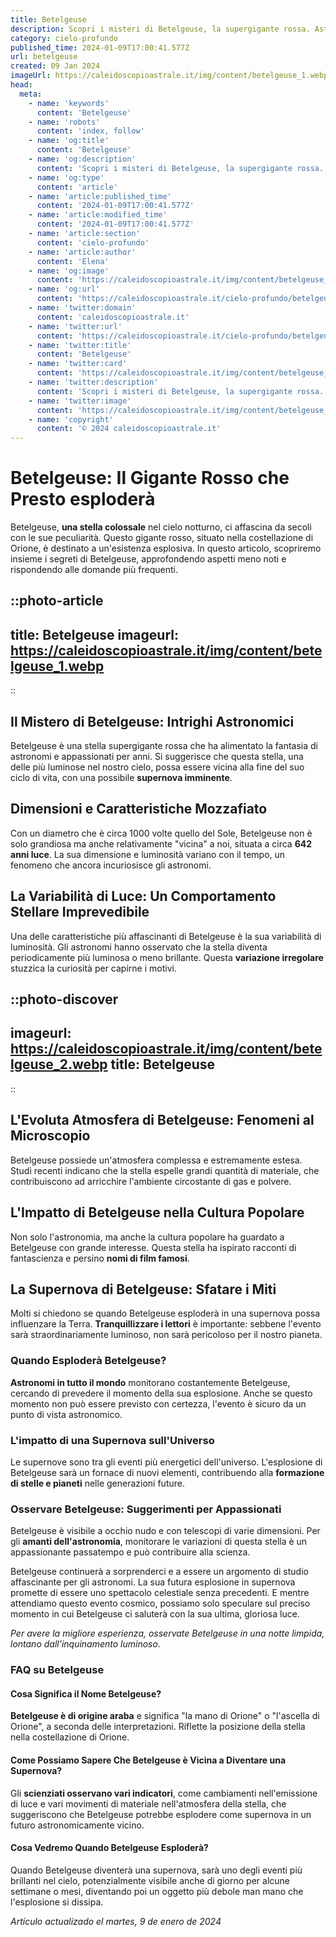 ```yaml
---
title: Betelgeuse
description: Scopri i misteri di Betelgeuse, la supergigante rossa. Astronomia e curiosità nelluniverso, dallesplosione alle origini.
category: cielo-profundo
published_time: 2024-01-09T17:00:41.577Z
url: betelgeuse
created: 09 Jan 2024
imageUrl: https://caleidoscopioastrale.it/img/content/betelgeuse_1.webp
head:
  meta:
    - name: 'keywords'
      content: 'Betelgeuse'
    - name: 'robots'
      content: 'index, follow'
    - name: 'og:title'
      content: 'Betelgeuse'
    - name: 'og:description'
      content: 'Scopri i misteri di Betelgeuse, la supergigante rossa. Astronomia e curiosità nelluniverso, dallesplosione alle origini.'
    - name: 'og:type'
      content: 'article'
    - name: 'article:published_time'
      content: '2024-01-09T17:00:41.577Z'
    - name: 'article:modified_time'
      content: '2024-01-09T17:00:41.577Z'
    - name: 'article:section'
      content: 'cielo-profundo'
    - name: 'article:author'
      content: 'Elena'
    - name: 'og:image'
      content: 'https://caleidoscopioastrale.it/img/content/betelgeuse_1.webp'
    - name: 'og:url'
      content: 'https://caleidoscopioastrale.it/cielo-profundo/betelgeuse'
    - name: 'twitter:domain'
      content: 'caleidoscopioastrale.it'
    - name: 'twitter:url'
      content: 'https://caleidoscopioastrale.it/cielo-profundo/betelgeuse'
    - name: 'twitter:title'
      content: 'Betelgeuse'
    - name: 'twitter:card'
      content: 'https://caleidoscopioastrale.it/img/content/betelgeuse_1.webp'
    - name: 'twitter:description'
      content: 'Scopri i misteri di Betelgeuse, la supergigante rossa. Astronomia e curiosità nelluniverso, dallesplosione alle origini.'
    - name: 'twitter:image'
      content: 'https://caleidoscopioastrale.it/img/content/betelgeuse_1.webp'
    - name: 'copyright'
      content: '© 2024 caleidoscopioastrale.it'
---
```

# Betelgeuse: Il Gigante Rosso che Presto esploderà

Betelgeuse, **una stella colossale** nel cielo notturno, ci affascina da secoli con le sue peculiarità. Questo gigante rosso, situato nella costellazione di Orione, è destinato a un'esistenza esplosiva. In questo articolo, scopriremo insieme i segreti di Betelgeuse, approfondendo aspetti meno noti e rispondendo alle domande più frequenti.

::photo-article
---
title: Betelgeuse
imageurl: https://caleidoscopioastrale.it/img/content/betelgeuse_1.webp
---
::

## Il Mistero di Betelgeuse: Intrighi Astronomici
Betelgeuse è una stella supergigante rossa che ha alimentato la fantasia di astronomi e appassionati per anni. Si suggerisce che questa stella, una delle più luminose nel nostro cielo, possa essere vicina alla fine del suo ciclo di vita, con una possibile **supernova imminente**.

## Dimensioni e Caratteristiche Mozzafiato
Con un diametro che è circa 1000 volte quello del Sole, Betelgeuse non è solo grandiosa ma anche relativamente "vicina" a noi, situata a circa **642 anni luce**. La sua dimensione e luminosità variano con il tempo, un fenomeno che ancora incuriosisce gli astronomi.

## La Variabilità di Luce: Un Comportamento Stellare Imprevedibile
Una delle caratteristiche più affascinanti di Betelgeuse è la sua variabilità di luminosità. Gli astronomi hanno osservato che la stella diventa periodicamente più luminosa o meno brillante. Questa **variazione irregolare** stuzzica la curiosità per capirne i motivi.


::photo-discover
---
imageurl: https://caleidoscopioastrale.it/img/content/betelgeuse_2.webp
title: Betelgeuse
---
::

## L'Evoluta Atmosfera di Betelgeuse: Fenomeni al Microscopio
Betelgeuse possiede un'atmosfera complessa e estremamente estesa. Studi recenti indicano che la stella espelle grandi quantità di materiale, che contribuiscono ad arricchire l'ambiente circostante di gas e polvere.

## L'Impatto di Betelgeuse nella Cultura Popolare
Non solo l'astronomia, ma anche la cultura popolare ha guardato a Betelgeuse con grande interesse. Questa stella ha ispirato racconti di fantascienza e persino **nomi di film famosi**.

## La Supernova di Betelgeuse: Sfatare i Miti
Molti si chiedono se quando Betelgeuse esploderà in una supernova possa influenzare la Terra. **Tranquillizzare i lettori** è importante: sebbene l'evento sarà straordinariamente luminoso, non sarà pericoloso per il nostro pianeta.

### Quando Esploderà Betelgeuse?
**Astronomi in tutto il mondo** monitorano costantemente Betelgeuse, cercando di prevedere il momento della sua esplosione. Anche se questo momento non può essere previsto con certezza, l'evento è sicuro da un punto di vista astronomico.

### L'impatto di una Supernova sull'Universo
Le supernove sono tra gli eventi più energetici dell'universo. L'esplosione di Betelgeuse sarà un fornace di nuovi elementi, contribuendo alla **formazione di stelle e pianeti** nelle generazioni future.

### Osservare Betelgeuse: Suggerimenti per Appassionati
Betelgeuse è visibile a occhio nudo e con telescopi di varie dimensioni. Per gli **amanti dell'astronomia**, monitorare le variazioni di questa stella è un appassionante passatempo e può contribuire alla scienza.

Betelgeuse continuerà a sorprenderci e a essere un argomento di studio affascinante per gli astronomi. La sua futura esplosione in supernova promette di essere uno spettacolo celestiale senza precedenti. E mentre attendiamo questo evento cosmico, possiamo solo speculare sul preciso momento in cui Betelgeuse ci saluterà con la sua ultima, gloriosa luce.

*Per avere la migliore esperienza, osservate Betelgeuse in una notte limpida, lontano dall'inquinamento luminoso.*

### FAQ su Betelgeuse

#### Cosa Significa il Nome Betelgeuse?
**Betelgeuse è di origine araba** e significa "la mano di Orione" o "l'ascella di Orione", a seconda delle interpretazioni. Riflette la posizione della stella nella costellazione di Orione.

#### Come Possiamo Sapere Che Betelgeuse è Vicina a Diventare una Supernova?
Gli **scienziati osservano vari indicatori**, come cambiamenti nell'emissione di luce e vari movimenti di materiale nell'atmosfera della stella, che suggeriscono che Betelgeuse potrebbe esplodere come supernova in un futuro astronomicamente vicino.

#### Cosa Vedremo Quando Betelgeuse Esploderà?
Quando Betelgeuse diventerà una supernova, sarà uno degli eventi più brillanti nel cielo, potenzialmente visibile anche di giorno per alcune settimane o mesi, diventando poi un oggetto più debole man mano che l'esplosione si dissipa.

_Artículo actualizado el martes, 9 de enero de 2024_
